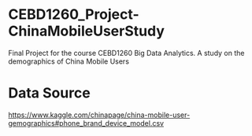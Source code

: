 # CEBD1260_Project-ChinaMobileUserStudy
Final Project for the course CEBD1260 Big Data Analytics. A study on the demographics of China Mobile Users

# Data Source
https://www.kaggle.com/chinapage/china-mobile-user-gemographics#phone_brand_device_model.csv

